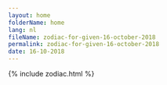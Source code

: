 ```yaml
---
layout: home
folderName: home
lang: nl
fileName: zodiac-for-given-16-october-2018
permalink: zodiac-for-given-16-october-2018
date: 16-10-2018
---
```

{% include zodiac.html %}

